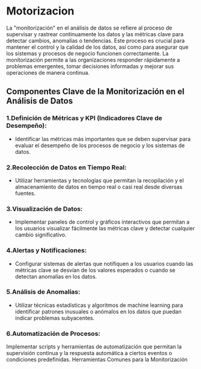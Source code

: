 # Motorizacion

La "monitorización" en el análisis de datos se refiere al proceso de supervisar y rastrear continuamente los datos y las métricas clave para detectar cambios, anomalías o tendencias. Este proceso es crucial para mantener el control y la calidad de los datos, así como para asegurar que los sistemas y procesos de negocio funcionen correctamente. La monitorización permite a las organizaciones responder rápidamente a problemas emergentes, tomar decisiones informadas y mejorar sus operaciones de manera continua.

## Componentes Clave de la Monitorización en el Análisis de Datos
### 1.Definición de Métricas y KPI (Indicadores Clave de Desempeño):

* Identificar las métricas más importantes que se deben supervisar para evaluar el desempeño de los procesos de negocio y los sistemas de datos.

### 2.Recolección de Datos en Tiempo Real:

* Utilizar herramientas y tecnologías que permitan la recopilación y el almacenamiento de datos en tiempo real o casi real desde diversas fuentes.

### 3.Visualización de Datos:

* Implementar paneles de control y gráficos interactivos que permitan a los usuarios visualizar fácilmente las métricas clave y detectar cualquier cambio significativo.

### 4.Alertas y Notificaciones:

* Configurar sistemas de alertas que notifiquen a los usuarios cuando las métricas clave se desvían de los valores esperados o cuando se detectan anomalías en los datos.

### 5.Análisis de Anomalías:

* Utilizar técnicas estadísticas y algoritmos de machine learning para identificar patrones inusuales o anómalos en los datos que puedan indicar problemas subyacentes.

### 6.Automatización de Procesos:

Implementar scripts y herramientas de automatización que permitan la supervisión continua y la respuesta automática a ciertos eventos o condiciones predefinidas.
Herramientas Comunes para la Monitorización
